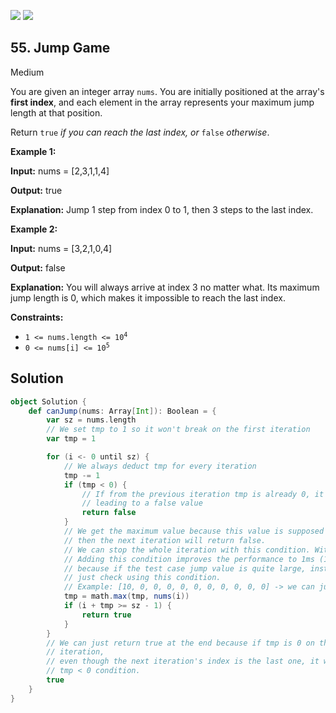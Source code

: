 [![](https://img.shields.io/github/stars/LeetCode-in-Scala/LeetCode-in-Scala?label=Stars&style=flat-square)](https://github.com/LeetCode-in-Scala/LeetCode-in-Scala)
[![](https://img.shields.io/github/forks/LeetCode-in-Scala/LeetCode-in-Scala?label=Fork%20me%20on%20GitHub%20&style=flat-square)](https://github.com/LeetCode-in-Scala/LeetCode-in-Scala/fork)

## 55\. Jump Game

Medium

You are given an integer array `nums`. You are initially positioned at the array's **first index**, and each element in the array represents your maximum jump length at that position.

Return `true` _if you can reach the last index, or_ `false` _otherwise_.

**Example 1:**

**Input:** nums = [2,3,1,1,4]

**Output:** true

**Explanation:** Jump 1 step from index 0 to 1, then 3 steps to the last index. 

**Example 2:**

**Input:** nums = [3,2,1,0,4]

**Output:** false

**Explanation:** You will always arrive at index 3 no matter what. Its maximum jump length is 0, which makes it impossible to reach the last index. 

**Constraints:**

*   <code>1 <= nums.length <= 10<sup>4</sup></code>
*   <code>0 <= nums[i] <= 10<sup>5</sup></code>

## Solution

```scala
object Solution {
    def canJump(nums: Array[Int]): Boolean = {
        var sz = nums.length
        // We set tmp to 1 so it won't break on the first iteration
        var tmp = 1

        for (i <- 0 until sz) {
            // We always deduct tmp for every iteration
            tmp -= 1
            if (tmp < 0) {
                // If from the previous iteration tmp is already 0, it will be < 0 here,
                // leading to a false value
                return false
            }
            // We get the maximum value because this value is supposed to be our iterator. If both values are 0,
            // then the next iteration will return false.
            // We can stop the whole iteration with this condition. Without this condition, the code runs in 2ms (79.6%).
            // Adding this condition improves the performance to 1ms (100%)
            // because if the test case jump value is quite large, instead of just iterating, we can
            // just check using this condition.
            // Example: [10, 0, 0, 0, 0, 0, 0, 0, 0, 0, 0] -> we can just jump to the end without iterating the whole array.
            tmp = math.max(tmp, nums(i))
            if (i + tmp >= sz - 1) {
                return true
            }
        }
        // We can just return true at the end because if tmp is 0 on the previous
        // iteration,
        // even though the next iteration's index is the last one, it will return false under the
        // tmp < 0 condition.
        true
    }
}
```